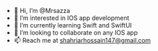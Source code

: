 - 👋 Hi, I’m @Mrsazza
- 👀 I’m interested in IOS app development
- 🌱 I’m currently learning Swift and SwiftUI
- 💞️ I’m looking to collaborate on any IOS app
- 📫 Reach me at shahriarhossain147@gmail.com

<!---
Mrsazza/Mrsazza is a ✨ special ✨ repository because its `README.md` (this file) appears on your GitHub profile.
You can click the Preview link to take a look at your changes.
--->
